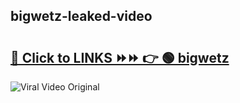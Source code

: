 
 ## bigwetz-leaked-video 

# <h2><a href="https://clipsfans.com/bigwetz&ref=git">🔗 Click to LINKS ⏩⏩ 👉 🟢 bigwetz </a></h2>

<a href="https://clipsfans.com/bigwetz&ref=git" rel="nofollow" data-target="animated-image.originalLink"><img src="https://i.ibb.co.com/xMMVF88/686577567.gif" alt="Viral Video Original" style="max-width: 100%; display: inline-block;" data-target="animated-image.originalImage"></a>
